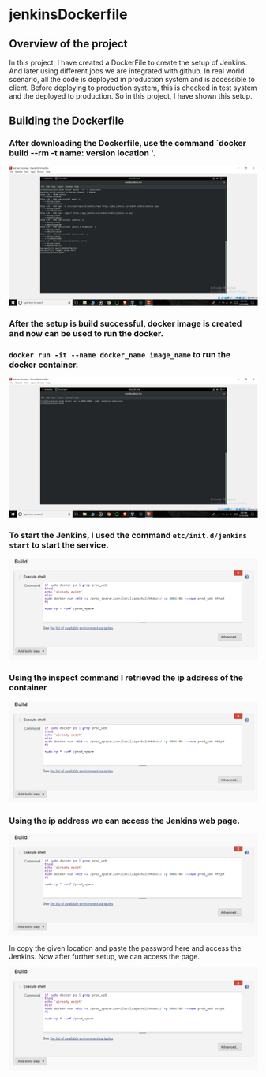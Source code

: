 # jenkinsDockerfile


## Overview of the project

In this project, I have created a DockerFile to create the setup of Jenkins. And later using different jobs we  are integrated with github. In real world scenario, all the code is deployed in production system and is accessible to client. Before deploying to production system, this is checked in test system and the deployed to production.
So in this project, I have shown this setup.

## Building the Dockerfile

### After downloading the Dockerfile, use the command `docker build --rm -t name: version location '.

![Dockerfile build](https://github.com/amalk-money/jenkinsDockerfile/blob/master/IMG/Screenshot%20(329).png)

### After the setup is build successful, docker image is created and now can be used to run the docker.

### `docker run -it --name docker_name image_name` to run the docker container.

![docker run](https://github.com/amalk-money/jenkinsDockerfile/blob/master/IMG/Screenshot%20(330).png)

### To start the Jenkins, I used the command `etc/init.d/jenkins start` to start the service.

![start service](https://github.com/amalk-money/jenkinsProject/blob/master/screenShots/buildprod.png)

### Using the inspect command I retrieved the ip address of the container

![ip addresses](https://github.com/amalk-money/jenkinsProject/blob/master/screenShots/buildprod.png)

### Using the ip address we can access the Jenkins web page.

![web page](https://github.com/amalk-money/jenkinsProject/blob/master/screenShots/buildprod.png)

In copy the given location and paste the password here and access the Jenkins.
Now after further setup, we can access the page.

![Jenkins page](https://github.com/amalk-money/jenkinsProject/blob/master/screenShots/buildprod.png)
